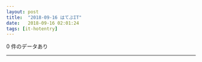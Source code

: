 ```yaml
---
layout: post
title:  "2018-09-16 はてぶIT"
date:   2018-09-16 02:01:24
tags: [it-hotentry]
---
```

0 件のデータあり

<hr>
